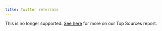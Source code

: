 ```yaml
---
title: Twitter referrals
--- 
```


This is no longer supported. [See here](https://plausible.io/docs/top-referrers) for more on our Top Sources report.
